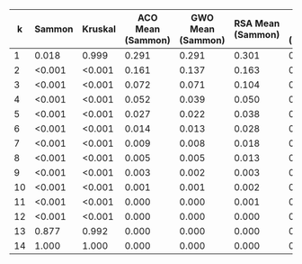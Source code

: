 | k   | Sammon | Kruskal | ACO Mean (Sammon) | GWO Mean (Sammon) | RSA Mean (Sammon) | ACO Mean (Kruskal) | GWO Mean (Kruskal) | RSA Mean (Kruskal) |
|-----|--------|---------|-------------------|-------------------|-------------------|--------------------|--------------------|--------------------|
| 1   | 0.018  | 0.999   | 0.291             | 0.291             | 0.301             | 0.510              | 0.510              | 0.510              |
| 2   | <0.001 | <0.001  | 0.161             | 0.137             | 0.163             | 0.321              | 0.321              | 0.339              |
| 3   | <0.001 | <0.001  | 0.072             | 0.071             | 0.104             | 0.220              | 0.214              | 0.256              |
| 4   | <0.001 | <0.001  | 0.052             | 0.039             | 0.050             | 0.173              | 0.133              | 0.216              |
| 5   | <0.001 | <0.001  | 0.027             | 0.022             | 0.038             | 0.096              | 0.090              | 0.185              |
| 6   | <0.001 | <0.001  | 0.014             | 0.013             | 0.028             | 0.078              | 0.058              | 0.085              |
| 7   | <0.001 | <0.001  | 0.009             | 0.008             | 0.018             | 0.057              | 0.040              | 0.080              |
| 8   | <0.001 | <0.001  | 0.005             | 0.005             | 0.013             | 0.032              | 0.026              | 0.070              |
| 9   | <0.001 | <0.001  | 0.003             | 0.002             | 0.003             | 0.025              | 0.018              | 0.059              |
| 10  | <0.001 | <0.001  | 0.001             | 0.001             | 0.002             | 0.012              | 0.011              | 0.032              |
| 11  | <0.001 | <0.001  | 0.000             | 0.000             | 0.001             | 0.007              | 0.007              | 0.018              |
| 12  | <0.001 | <0.001  | 0.000             | 0.000             | 0.000             | 0.003              | 0.003              | 0.007              |
| 13  | 0.877  | 0.992   | 0.000             | 0.000             | 0.000             | 0.000              | 0.000              | 0.000              |
| 14  | 1.000  | 1.000   | 0.000             | 0.000             | 0.000             | 0.000              | 0.000              | 0.000              |
